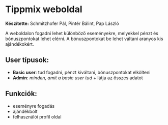 # Tippmix weboldal

**Készítette:** Schmitzhofer Pál, Pintér Bálint, Pap László

A weboldalon fogadni lehet különböző eseményekre, melyekkel pénzt és bónuszpontokat lehet elérni. A bónuszpontokat be lehet váltani aranyos kis ajándékokért.

## User típusok:
- **Basic user**: tud fogadni, pénzt kiváltani, bónuszpontokat elkölteni
- **Admin**: *minden, amit a basic user tud* + látja az összes adatot

## Funkciók:
- eseményre fogadás
- ajándékbolt
- felhasználói profil oldal
